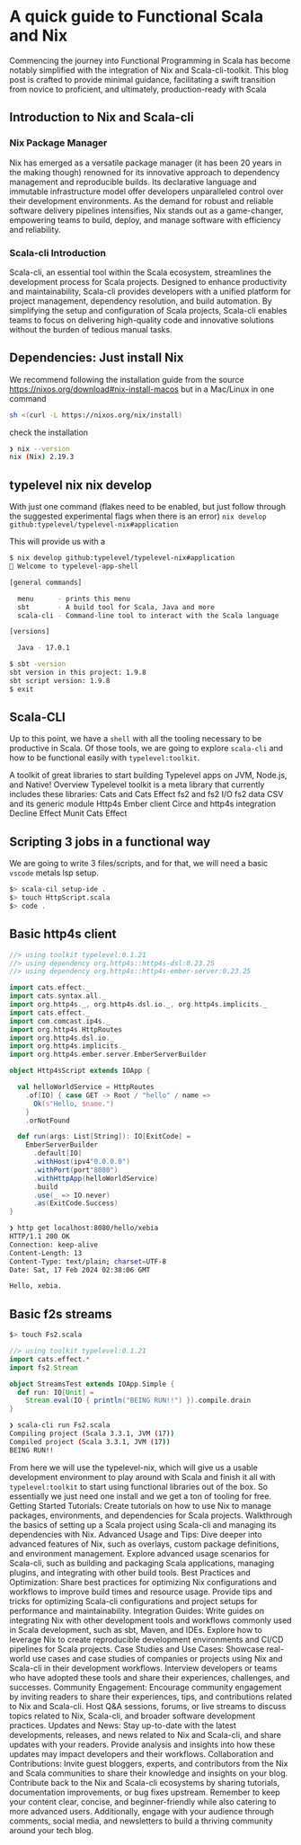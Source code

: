 # A quick guide to Functional Scala and Nix

Commencing the journey into Functional Programming in Scala has become notably simplified with the integration of Nix and Scala-cli-toolkit. This blog post is crafted to provide minimal guidance, facilitating a swift transition from novice to proficient, and ultimately, production-ready with Scala

## Introduction to Nix and Scala-cli

### Nix Package Manager

Nix has emerged as a versatile package manager (it has been 20 years in the making though) renowned for its innovative approach to dependency management and reproducible builds. Its declarative language and immutable infrastructure model offer developers unparalleled control over their development environments. As the demand for robust and reliable software delivery pipelines intensifies, Nix stands out as a game-changer, empowering teams to build, deploy, and manage software with efficiency and reliability.

### Scala-cli Introduction

Scala-cli, an essential tool within the Scala ecosystem, streamlines the development process for Scala projects. Designed to enhance productivity and maintainability, Scala-cli provides developers with a unified platform for project management, dependency resolution, and build automation. By simplifying the setup and configuration of Scala projects, Scala-cli enables teams to focus on delivering high-quality code and innovative solutions without the burden of tedious manual tasks.

## Dependencies: Just install Nix

We recommend following the installation guide from the source <https://nixos.org/download#nix-install-macos> but in a Mac/Linux in one command

```bash
sh <(curl -L https://nixos.org/nix/install)
```

check the installation

```bash
❯ nix --version
nix (Nix) 2.19.3
```

## typelevel nix nix develop

With just one command (flakes need to be enabled, but just follow through the suggested experimental flags when there is an error)
`nix develop github:typelevel/typelevel-nix#application`

This will provide us with a

```bash
$ nix develop github:typelevel/typelevel-nix#application
🔨 Welcome to typelevel-app-shell

[general commands]

  menu      - prints this menu
  sbt       - A build tool for Scala, Java and more
  scala-cli - Command-line tool to interact with the Scala language

[versions]

  Java - 17.0.1

$ sbt -version
sbt version in this project: 1.9.8
sbt script version: 1.9.8
$ exit
```

## Scala-CLI

Up to this point, we have a `shell` with all the tooling necessary to be productive in Scala. Of those tools, we are going to explore `scala-cli` and how to be functional easily with `typelevel:toolkit`.

A toolkit of great libraries to start building Typelevel apps on JVM, Node.js, and Native!
Overview
Typelevel toolkit is a meta library that currently includes these libraries:
Cats and Cats Effect
fs2 and fs2 I/O
fs2 data CSV and its generic module
Http4s Ember client
Circe and http4s integration
Decline Effect
Munit Cats Effect

## Scripting  3 jobs in a functional way

We are going to write 3 files/scripts, and for that, we will need a basic `vscode` metals lsp setup.

```bash
$> scala-cil setup-ide .
$> touch HttpScript.scala 
$> code . 
```

## Basic http4s client

```scala
//> using toolkit typelevel:0.1.21
//> using dependency org.http4s::http4s-dsl:0.23.25
//> using dependency org.http4s::http4s-ember-server:0.23.25

import cats.effect._
import cats.syntax.all._
import org.http4s._, org.http4s.dsl.io._, org.http4s.implicits._
import cats.effect._
import com.comcast.ip4s._
import org.http4s.HttpRoutes
import org.http4s.dsl.io._
import org.http4s.implicits._
import org.http4s.ember.server.EmberServerBuilder

object Http4sScript extends IOApp {

  val helloWorldService = HttpRoutes
    .of[IO] { case GET -> Root / "hello" / name =>
      Ok(s"Hello, $name.")
    }
    .orNotFound

  def run(args: List[String]): IO[ExitCode] =
    EmberServerBuilder
      .default[IO]
      .withHost(ipv4"0.0.0.0")
      .withPort(port"8080")
      .withHttpApp(helloWorldService)
      .build
      .use(_ => IO.never)
      .as(ExitCode.Success)
}
```

```bash
❯ http get localhost:8080/hello/xebia
HTTP/1.1 200 OK
Connection: keep-alive
Content-Length: 13
Content-Type: text/plain; charset=UTF-8
Date: Sat, 17 Feb 2024 02:38:06 GMT

Hello, xebia.
```
## Basic f2s streams

```bash
$> touch Fs2.scala
```

```scala
//> using toolkit typelevel:0.1.21
import cats.effect.*
import fs2.Stream

object StreamsTest extends IOApp.Simple {
  def run: IO[Unit] =
    Stream.eval(IO { println("BEING RUN!!") }).compile.drain
}
```

```bash
❯ scala-cli run Fs2.scala
Compiling project (Scala 3.3.1, JVM (17))
Compiled project (Scala 3.3.1, JVM (17))
BEING RUN!!
```


From here we will use the typelevel-nix, which will give us a usable development environment to play around with Scala and finish it all with `typelevel:toolkit` to start using functional libraries out of the box. So essentially we just need one install and we get a ton of tooling for free.
Getting Started Tutorials:
Create tutorials on how to use Nix to manage packages, environments, and dependencies for Scala projects.
Walkthrough the basics of setting up a Scala project using Scala-cli and managing its dependencies with Nix.
Advanced Usage and Tips:
Dive deeper into advanced features of Nix, such as overlays, custom package definitions, and environment management.
Explore advanced usage scenarios for Scala-cli, such as building and packaging Scala applications, managing plugins, and integrating with other build tools.
Best Practices and Optimization:
Share best practices for optimizing Nix configurations and workflows to improve build times and resource usage.
Provide tips and tricks for optimizing Scala-cli configurations and project setups for performance and maintainability.
Integration Guides:
Write guides on integrating Nix with other development tools and workflows commonly used in Scala development, such as sbt, Maven, and IDEs.
Explore how to leverage Nix to create reproducible development environments and CI/CD pipelines for Scala projects.
Case Studies and Use Cases:
Showcase real-world use cases and case studies of companies or projects using Nix and Scala-cli in their development workflows.
Interview developers or teams who have adopted these tools and share their experiences, challenges, and successes.
Community Engagement:
Encourage community engagement by inviting readers to share their experiences, tips, and contributions related to Nix and Scala-cli.
Host Q&A sessions, forums, or live streams to discuss topics related to Nix, Scala-cli, and broader software development practices.
Updates and News:
Stay up-to-date with the latest developments, releases, and news related to Nix and Scala-cli, and share updates with your readers.
Provide analysis and insights into how these updates may impact developers and their workflows.
Collaboration and Contributions:
Invite guest bloggers, experts, and contributors from the Nix and Scala communities to share their knowledge and insights on your blog.
Contribute back to the Nix and Scala-cli ecosystems by sharing tutorials, documentation improvements, or bug fixes upstream.
Remember to keep your content clear, concise, and beginner-friendly while also catering to more advanced users. Additionally, engage with your audience through comments, social media, and newsletters to build a thriving community around your tech blog.
